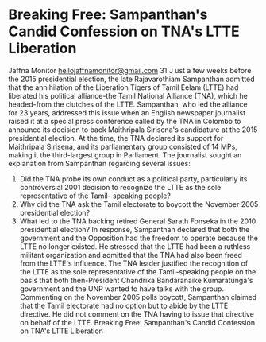 # Breaking Free: Sampanthan's Candid Confession on TNA's LTTE Liberation

Jaffna Monitor
hellojaffnamonitor@gmail.com
31
J
ust a few weeks before the 2015 
presidential election, the late 
Rajavarothiam Sampanthan admitted that 
the annihilation of the Liberation Tigers 
of Tamil Eelam (LTTE) had liberated 
his political alliance-the Tamil National 
Alliance (TNA), which he headed-from 
the clutches of the LTTE.
Sampanthan, who led the alliance for 
23 years, addressed this issue when an 
English newspaper journalist raised it at a 
special press conference called by the TNA 
in Colombo to announce its decision to 
back Maithripala Sirisena's candidature at 
the 2015 presidential election.
At the time, the TNA declared its 
support for Maithripala Sirisena, and 
its parliamentary group consisted of 14 
MPs, making it the third-largest group in 
Parliament.
The journalist sought an explanation from 
Sampanthan regarding several issues:
1.	 Did the TNA probe its own conduct 
as a political party, particularly 
its controversial 2001 decision 
to recognize the LTTE as the 
sole representative of the Tamil-
speaking people?
2.	 Why did the TNA ask the Tamil 
electorate to boycott the November 
2005 presidential election?
3.	 What led to the TNA backing 
retired General Sarath Fonseka in 
the 2010 presidential election?
In response, Sampanthan declared that 
both the government and the Opposition 
had the freedom to operate because the 
LTTE no longer existed. He stressed that 
the LTTE had been a ruthless militant 
organization and admitted that the TNA 
had also been freed from the LTTE's 
influence.
The TNA leader justified the recognition 
of the LTTE as the sole representative of 
the Tamil-speaking people on the basis 
that both then-President Chandrika 
Bandaranaike Kumaratunga's government 
and the UNP wanted to have talks with 
the group.
Commenting on the November 2005 
polls boycott, Sampanthan claimed that 
the Tamil electorate had no option but to 
abide by the LTTE directive. He did not 
comment on the TNA having to issue that 
directive on behalf of the LTTE.
Breaking Free: Sampanthan's 
Candid Confession on 
TNA's LTTE Liberation


